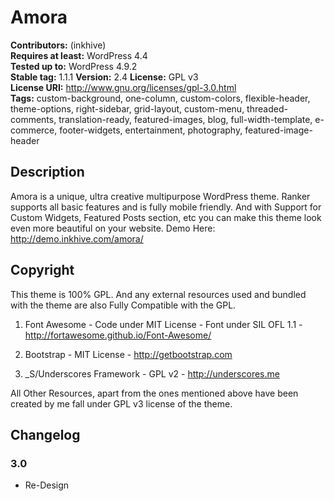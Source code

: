 # Amora

**Contributors:** (inkhive)  
**Requires at least:** WordPress 4.4  
**Tested up to:** WordPress 4.9.2  
**Stable tag:** 1.1.1 
**Version:** 2.4
**License:** GPL v3  
**License URI:** http://www.gnu.org/licenses/gpl-3.0.html  
**Tags:** custom-background, one-column, custom-colors, flexible-header, theme-options, right-sidebar, grid-layout, custom-menu, threaded-comments, translation-ready, featured-images, blog, full-width-template, e-commerce, footer-widgets, entertainment, photography, featured-image-header

## Description

Amora is a unique, ultra creative multipurpose WordPress theme. Ranker supports all basic features and is fully mobile friendly. And with Support for Custom Widgets, Featured Posts section, etc you can make this theme look even more beautiful on your website. 
Demo Here: http://demo.inkhive.com/amora/


## Copyright


This theme is 100% GPL. And any external resources used and bundled with the theme are also Fully Compatible with the GPL.

1. Font Awesome
	        - Code under MIT License
	        - Font under SIL OFL 1.1 
	        - http://fortawesome.github.io/Font-Awesome/
	
2. Bootstrap
    	    - MIT License
    	    - http://getbootstrap.com
    	
3. _S/Underscores Framework
             - GPL v2
             - http://underscores.me
                
            
            
All Other Resources, apart from the ones mentioned above have been created by me fall under GPL v3 license of the theme.	


## Changelog

### 3.0

* Re-Design